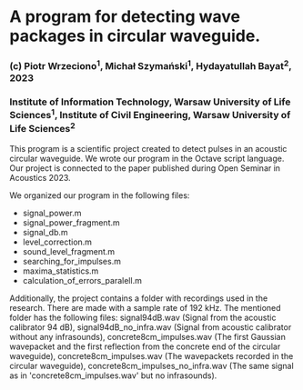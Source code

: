 # A program for detecting wave packages in circular waveguide.

### (c) Piotr Wrzeciono<sup>1</sup>, Michał Szymański<sup>1</sup>, Hydayatullah Bayat<sup>2</sup>, 2023

### Institute of Information Technology, Warsaw University of Life Sciences<sup>1</sup>, Institute of Civil Engineering, Warsaw University of Life Sciences<sup>2</sup>



This program is a scientific project created to detect pulses in an acoustic circular waveguide. We wrote our program in the Octave script language. Our project is connected to the paper published during Open Seminar in Acoustics 2023.

We organized our program in the following files:
- signal_power.m
- signal_power_fragment.m
- signal_db.m
- level_correction.m
- sound_level_fragment.m
- searching_for_impulses.m
- maxima_statistics.m
- calculation_of_errors_paralell.m

Additionally, the project contains a folder with recordings used in the research. There are made with a sample rate of 192 kHz. The mentioned folder has the following files:
signal94dB.wav (Signal from the acoustic calibrator 94 dB),
signal94dB_no_infra.wav (Signal from acoustic calibrator without any infrasounds),
concrete8cm_impulses.wav (The first Gaussian wavepacket and the first reflection from the concrete end of the circular waveguide),
concrete8cm_impulses.wav (The wavepackets recorded in the circular waveguide),
concrete8cm_impulses_no_infra.wav (The same signal as in 'concrete8cm_impulses.wav' but no infrasounds).






